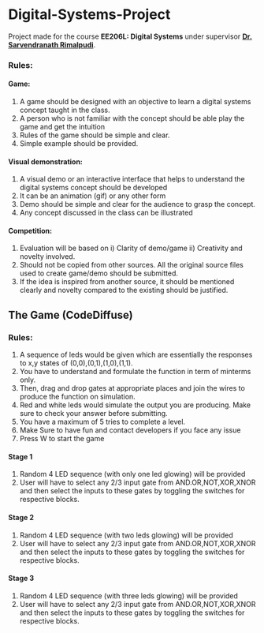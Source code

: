 # Digital-Systems-Project

Project made for the course **EE206L: Digital Systems** under supervisor [**Dr. Sarvendranath Rimalpudi**](https://sarvendranath.in/).

### Rules:

#### Game:
1) A game should be designed with an objective to learn a digital systems concept taught  in the class.
2) A person who is not familiar with the concept should be able play the game and get the intuition
3) Rules of the game should be simple and clear.
4) Simple example should be provided.

#### Visual demonstration:
1) A visual demo or an interactive interface that helps to understand the digital systems concept should be developed
2) It can be an animation (gif) or any other form
3) Demo should be simple and clear for the audience to grasp the concept.
4) Any concept discussed in the class can be illustrated 

#### Competition:
1)  Evaluation will be based on i) Clarity of demo/game ii) Creativity and novelty involved.
2) Should not be copied from other sources. All the original source files used to create game/demo should be submitted. 
3) If the idea is inspired from another source, it should be mentioned clearly and novelty compared to the existing should be justified.

## The Game (CodeDiffuse)
### Rules:
1. A sequence of leds would be given which are essentially the responses to x,y states of (0,0),(0,1),(1,0),(1,1).
2. You have to understand and formulate the function in term of minterms only.
3. Then, drag and drop gates at appropriate places and join the wires to produce the function on simulation.
4. Red and white leds would simulate the output you are producing. Make sure to check your answer before submitting.
5. You have a maximum of 5 tries to complete a level.
6. Make Sure to have fun and contact developers if you face any issue
7. Press W to start the game
   
#### Stage 1
1) Random 4 LED sequence (with only one led glowing) will be provided 
2) User will have to select any 2/3 input gate from AND.OR,NOT,XOR,XNOR and then select the inputs to these gates by toggling the switches for respective blocks.

#### Stage 2
1) Random 4 LED sequence (with two leds glowing) will be provided 
2) User will have to select any 2/3 input gate from AND.OR,NOT,XOR,XNOR and then select the inputs to these gates by toggling the switches for respective blocks.

#### Stage 3
1) Random 4 LED sequence (with three leds glowing) will be provided 
2) User will have to select any 2/3 input gate from AND.OR,NOT,XOR,XNOR and then select the inputs to these gates by toggling the switches for respective blocks.

 
